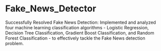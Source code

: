 # Fake_News_Detector
Successfully Resolved Fake News Detection: Implemented and analyzed four machine learning classification algorithms - Logistic Regression, Decision Tree Classification, Gradient Boost Classification, and Random Forest Classification - to effectively tackle the Fake News detection problem.

